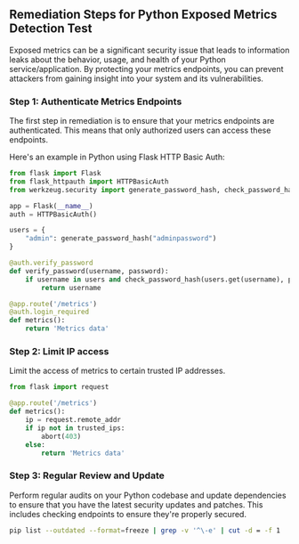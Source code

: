 

## Remediation Steps for Python Exposed Metrics Detection Test

Exposed metrics can be a significant security issue that leads to information leaks about the behavior, usage, and health of your Python service/application. By protecting your metrics endpoints, you can prevent attackers from gaining insight into your system and its vulnerabilities. 

### Step 1: Authenticate Metrics Endpoints
The first step in remediation is to ensure that your metrics endpoints are authenticated. This means that only authorized users can access these endpoints.

Here's an example in Python using Flask HTTP Basic Auth:

```python
from flask import Flask
from flask_httpauth import HTTPBasicAuth
from werkzeug.security import generate_password_hash, check_password_hash

app = Flask(__name__)
auth = HTTPBasicAuth()

users = {
    "admin": generate_password_hash("adminpassword")
}

@auth.verify_password
def verify_password(username, password):
    if username in users and check_password_hash(users.get(username), password):
        return username

@app.route('/metrics')
@auth.login_required
def metrics():
    return 'Metrics data'
```

### Step 2: Limit IP access

Limit the access of metrics to certain trusted IP addresses.

```python
from flask import request

@app.route('/metrics')
def metrics():
    ip = request.remote_addr
    if ip not in trusted_ips:
        abort(403)
    else:
        return 'Metrics data'
```

### Step 3: Regular Review and Update

Perform regular audits on your Python codebase and update dependencies to ensure that you have the latest security updates and patches. This includes checking endpoints to ensure they're properly secured.

```bash
pip list --outdated --format=freeze | grep -v '^\-e' | cut -d = -f 1  | xargs -n1 pip install -U 
```